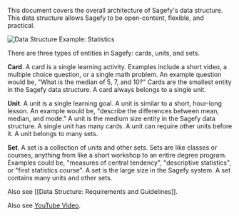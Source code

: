 This document covers the overall architecture of Sagefy's data structure. This data structure allows Sagefy to be open-content, flexible, and practical.

![Data Structure Example: Statistics](https://docs.google.com/drawings/d/1idC1i8udNsD5C1yj1K7qKp6cwSkyhwjLXzG-xsXG6gE/pub?w=735&amp;h=280)

There are three types of entities in Sagefy: cards, units, and sets.

**Card**. A card is a single learning activity. Examples include a short video, a multiple choice question, or a single math problem. An example question would be, "What is the median of 5, 7, and 10?" Cards are the smallest entity in the Sagefy data structure. A card always belongs to a single unit.

**Unit**. A unit is a single learning goal. A unit is similar to a short, hour-long lesson. An example would be, "describe the differences between mean, median, and mode." A unit is the medium size entity in the Sagefy data structure. A single unit has many cards. A unit can require other units before it. A unit belongs to many sets.

**Set**. A set is a collection of units and other sets. Sets are like classes or courses, anything from like a short workshop to an entire degree program. Examples could be, "measures of central tendency", "descriptive statistics", or "first statistics course". A set is the large size in the Sagefy system. A set contains many units and other sets.

Also see [[Data Structure: Requirements and Guidelines]].

Also see [YouTube Video](https://www.youtube.com/watch?v=HVwfwTOdnOE).